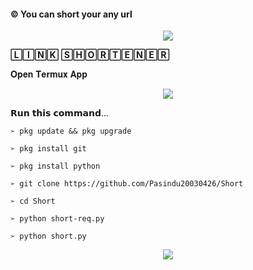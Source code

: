 #### © You can short your any url

<p align="center">
  <img src="https://readme-typing-svg.herokuapp.com/?color=%23F71D1D&lines=➩+𝗬𝗼𝘂+𝗖𝗮𝗻+𝗦𝗵𝗼𝗿𝘁!;𝗔𝗻𝘆+𝗨𝗥𝗟;𝗙𝗿𝗼𝗺+𝗧𝗵𝗶𝘀+𝗧𝗼𝗼𝗹...+👻;🛠+𝙲𝚛𝚎𝚊𝚝𝚘𝚍+𝙱𝚢;𝕯𝖆𝖗𝖐𝖊𝖓+𝕻𝖆𝖘𝖎𝖞𝖆!;📱+ᴄᴏɴᴛᴀᴄᴛ+ᴍᴇ+:;wa.me/94782002997!&font=Fira%20Code&center=true&width=300&height=50">
</p>

 **🄻🄸🄽🄺 🅂🄷🄾🅁🅃🄴🄽🄴🅁**


𝐎𝐩𝐞𝐧 𝐓𝐞𝐫𝐦𝐮𝐱 𝐀𝐩𝐩 

<p align="center">
  <img src="https://readme-typing-svg.herokuapp.com/?color=#000000&lines=##############################&font=Fira%20Code&center=true&width=300&height=50">
</p>

𝗥𝘂𝗻 𝘁𝗵𝗶𝘀 𝗰𝗼𝗺𝗺𝗮𝗻𝗱...

 `➢ pkg update && pkg upgrade`

`➢ pkg install git`

`➢ pkg install python`

`➢ git clone https://github.com/Pasindu20030426/Short`

`➢ cd Short`

`➢ python short-req.py`

`➢ python short.py`

<p align="center">
  <img src="https://readme-typing-svg.herokuapp.com/?color=#000000&lines=##############################&font=Fira%20Code&center=true&width=300&height=50">
</p>


